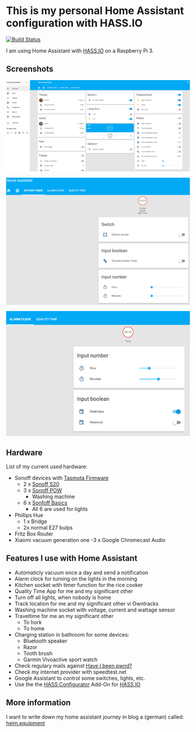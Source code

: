 # This is my personal Home Assistant configuration with HASS.IO

[![Build Status](https://travis-ci.org/ajfriesen/home_assistant_configuration.svg?branch=master)](https://travis-ci.org/ajfriesen/home_assistant_configuration)

I am using Home Assistant with [HASS.IO](https://home-assistant.io/) on a Raspberry Pi 3.

## Screenshots

![alt text](screenshots/home_screen.png "Home Screen")

![alt text](screenshots/kitchen_timer.png "Kitchen Timer")

![alt text](screenshots/alarm_clock.png "Alarm Clock")

## Hardware

List of my current used hardware:

- Sonoff devices with [Tasmota Firmware](https://github.com/arendst/Sonoff-Tasmota)
  - 2 x [Sonoff S20](http://sonoff.itead.cc/en/products/residential/s20-socket)
  - 3 x [Sonoff POW](http://sonoff.itead.cc/en/products/sonoff/sonoff-pow)
    - Washing machine
  - 6 x [Sonfoff Basics](http://sonoff.itead.cc/en/products/sonoff/sonoff-basic)
    - All 6 are used for lights
- Phillips Hue
  - 1 x Bridge
  - 2x normal E27 bulps
- Fritz Box Router
- Xiaomi vacuum generation one
-3 x Google Chromecast Audio

## Features I use with Home Assistant

- Automaticly vacuum once a day and send a notification
- Alarm clock for turning on the lights in the morning
- Kitchen socket with timer function for the rice cooker
- Quality Time App for me and my significant other
- Turn off all lights, when nobody is home
- Track location for me and my significant other vi Owntracks
- Washing machine socket with voltage, current and wattage sensor
- Traveltime for me an my significant other
  - To hork
  - To home
- Charging station in bathroom for some devices:
  - Bluetooth speaker
  - Razor
  - Tooth brush
  - Garmin Vivoactive sport watch
- Check regulary mails against [Have I been pwnd?](https://haveibeenpwned.com/)
- Check my internet provider with speedtest.net
- Google Assistant to control some switches, lights, etc.
- Use the the [HASS Configurator](https://home-assistant.io/addons/configurator/) Add-On for [HASS.IO](https://home-assistant.io/)

## More information

I want to write down my home assistant journey in blog a (german) called: [heim.equipment](https://heim.equipment)
